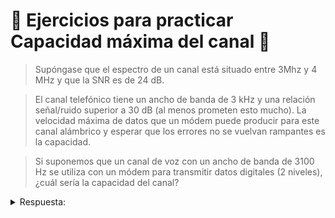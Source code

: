 # 📒 Ejercicios para practicar Capacidad máxima del canal 📒

> Supóngase que el espectro de un canal está situado entre 3Mhz y 4 MHz y que la SNR es de 24 dB. 

> El canal telefónico tiene un ancho de banda de 3 kHz y una relación señal/ruido superior a 30 dB (al menos prometen esto mucho). La velocidad máxima de datos que un módem puede producir para este canal alámbrico y esperar que los errores no se vuelvan rampantes es la capacidad.

> Si suponemos que un canal de voz con un ancho de banda de 3100 Hz se utiliza con un módem para transmitir datos digitales (2 niveles), ¿cuál sería la capacidad del canal? 

<details> 
  <summary>Respuesta: </summary>
  <script src='https://cdnjs.cloudflare.com/ajax/libs/mathjax/2.7.4/MathJax.js?config=default'></script>
    $$
    \begin{aligned} 
    C_{bps} = 2 * H * Log_2(V) \\
    C_{bps} = 2 * 4000 * Log_2(128) \\
    C_{bps} = 8000 * Log_2(128) \\
    C_{bps} = 8000 * 7 \\
    C_{bps} = 56000 \\
    \end{aligned} 
    $$
   6200 bps
</details>


> 